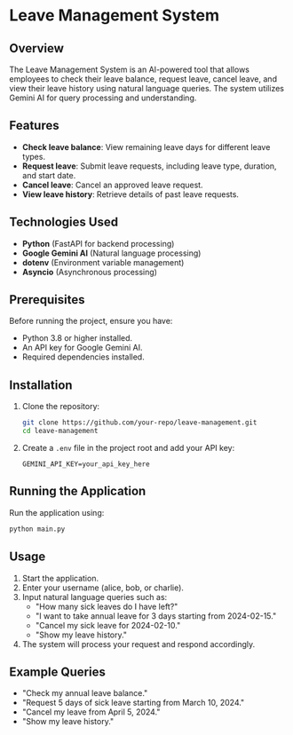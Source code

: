 # Leave Management System

## Overview

The Leave Management System is an AI-powered tool that allows employees to check their leave balance, request leave, cancel leave, and view their leave history using natural language queries. The system utilizes Gemini AI for query processing and understanding.

## Features

- **Check leave balance**: View remaining leave days for different leave types.
- **Request leave**: Submit leave requests, including leave type, duration, and start date.
- **Cancel leave**: Cancel an approved leave request.
- **View leave history**: Retrieve details of past leave requests.

## Technologies Used

- **Python** (FastAPI for backend processing)
- **Google Gemini AI** (Natural language processing)
- **dotenv** (Environment variable management)
- **Asyncio** (Asynchronous processing)

## Prerequisites

Before running the project, ensure you have:

- Python 3.8 or higher installed.
- An API key for Google Gemini AI.
- Required dependencies installed.

## Installation

1. Clone the repository:
   ```bash
   git clone https://github.com/your-repo/leave-management.git
   cd leave-management
   ```
2. Create a `.env` file in the project root and add your API key:
   ```
   GEMINI_API_KEY=your_api_key_here
   ```

## Running the Application

Run the application using:

```bash
python main.py
```

## Usage

1. Start the application.
2. Enter your username (alice, bob, or charlie).
3. Input natural language queries such as:
   - "How many sick leaves do I have left?"
   - "I want to take annual leave for 3 days starting from 2024-02-15."
   - "Cancel my sick leave for 2024-02-10."
   - "Show my leave history."
4. The system will process your request and respond accordingly.

## Example Queries

- "Check my annual leave balance."
- "Request 5 days of sick leave starting from March 10, 2024."
- "Cancel my leave from April 5, 2024."
- "Show my leave history."
